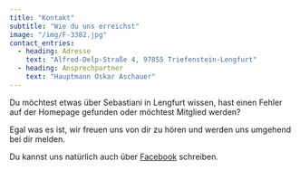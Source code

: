 ```yaml
---
title: "Kontakt"
subtitle: "Wie du uns erreichst"
image: "/img/F-3382.jpg"
contact_entries:
  - heading: Adresse
    text: "Alfred-Delp-Straße 4, 97855 Triefenstein-Lengfurt"
  - heading: Ansprechpartner
    text: "Hauptmann Oskar Aschauer"
---
```


Du möchtest etwas über Sebastiani in Lengfurt wissen, hast einen Fehler auf der Homepage gefunden oder möchtest Mitglied werden?

Egal was es ist, wir freuen uns von dir zu hören und werden uns umgehend bei dir melden.

Du kannst uns natürlich auch über [Facebook](https://www.facebook.com/SebastianiLengfurt/) schreiben.
